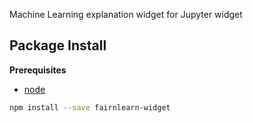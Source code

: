 Machine Learning explanation widget for Jupyter widget

Package Install
---------------

**Prerequisites**
- [node](http://nodejs.org/)

```bash
npm install --save fairnlearn-widget
```
